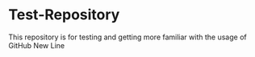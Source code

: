 # Test-Repository
This repository is for testing and getting more familiar with the usage of GitHub
New Line
